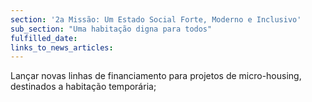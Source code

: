 ```yaml
---
section: '2a Missão: Um Estado Social Forte, Moderno e Inclusivo'
sub_section: "Uma habitação digna para todos"
fulfilled_date:
links_to_news_articles:
---
```


Lançar novas linhas de financiamento para projetos de micro-housing, destinados a habitação temporária;